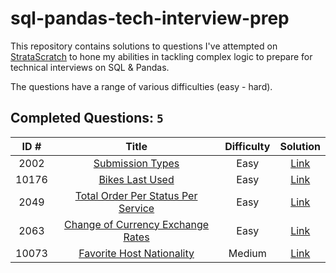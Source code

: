 # sql-pandas-tech-interview-prep

This repository contains solutions to questions I've attempted on [StrataScratch](https://www.stratascratch.com) to hone my abilities in tackling complex logic to prepare for technical interviews on SQL & Pandas.

The questions have a range of various difficulties (easy - hard).

## Completed Questions: `5`
|  ID #  | Title | Difficulty | Solution |
|:------:|:-----:|:----------:|:--------:|
|2002|[Submission Types](https://platform.stratascratch.com/coding/2002-submission-types)|Easy|[Link](https://github.com/adamyangyang/sql-pandas-tech-interview-prep/blob/main/sql/2002.sql)
|10176|[Bikes Last Used](https://platform.stratascratch.com/coding/10176-bikes-last-used)|Easy|[Link](https://github.com/adamyangyang/sql-pandas-tech-interview-prep/blob/main/sql/10176.sql)
|2049|[Total Order Per Status Per Service](https://platform.stratascratch.com/coding/2049-total-order-per-status-per-service)|Easy|[Link](https://github.com/adamyangyang/sql-pandas-tech-interview-prep/blob/main/sql/2049.sql)
|2063|[Change of Currency Exchange Rates](https://platform.stratascratch.com/coding/2063-change-of-currency-exchange-rates)|Easy|[Link](https://github.com/adamyangyang/sql-pandas-tech-interview-prep/blob/main/sql/2063.sql)
|10073|[Favorite Host Nationality](https://platform.stratascratch.com/coding/10073-favorite-host-nationality)|Medium|[Link](https://github.com/adamyangyang/sql-pandas-tech-interview-prep/blob/main/sql/10073.sql)
